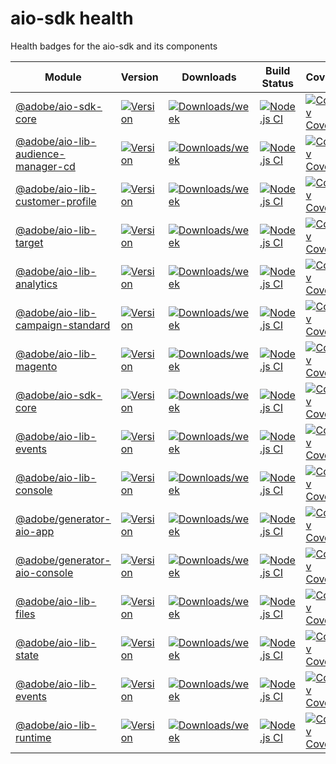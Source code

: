 <!--
Copyright Adobe. All rights reserved.
This file is licensed to you under the Apache License, Version 2.0 (the "License");
you may not use this file except in compliance with the License. You may obtain a copy
of the License at http://www.apache.org/licenses/LICENSE-2.0

Unless required by applicable law or agreed to in writing, software distributed under
the License is distributed on an "AS IS" BASIS, WITHOUT WARRANTIES OR REPRESENTATIONS
OF ANY KIND, either express or implied. See the License for the specific language
governing permissions and limitations under the License.
-->

<!--
DON'T GENERATE MANUALLY!
1. Modify the health.json file
2. Run `npm run gen-health`
3. Replace the table below with the output of the command
-->

# aio-sdk health
Health badges for the aio-sdk and its components

| Module | Version | Downloads | Build Status | Coverage  | Issues | Pull Requests |
|---|---|---|---|---|---|---|
| [@adobe/aio-sdk-core](https://github.com/adobe/aio-sdk-core)| [![Version](https://img.shields.io/npm/v/@adobe/aio-sdk-core.svg)](https://npmjs.org/package/@adobe/aio-sdk-core)| [![Downloads/week](https://img.shields.io/npm/dw/@adobe/aio-sdk-core.svg)](https://npmjs.org/package/@adobe/aio-sdk-core)| [![Node.js CI](https://github.com/adobe/aio-sdk-core/actions/workflows/node.js.yml/badge.svg)](https://github.com/adobe/aio-sdk-core/actions/workflows/node.js.yml)| [![Codecov Coverage](https://img.shields.io/codecov/c/github/adobe/aio-sdk-core/master.svg?style=flat-square)](https://codecov.io/gh/adobe/aio-sdk-core/)| [![Github Issues](https://img.shields.io/github/issues/adobe/aio-sdk-core.svg)](https://github.com/adobe/aio-sdk-core/issues)| [![Github Pull Requests](https://img.shields.io/github/issues-pr/adobe/aio-sdk-core.svg)](https://github.com/adobe/aio-sdk-core/pulls)|
| [@adobe/aio-lib-audience-manager-cd](https://github.com/adobe/aio-lib-audience-manager-cd)| [![Version](https://img.shields.io/npm/v/@adobe/aio-lib-audience-manager-cd.svg)](https://npmjs.org/package/@adobe/aio-lib-audience-manager-cd)| [![Downloads/week](https://img.shields.io/npm/dw/@adobe/aio-lib-audience-manager-cd.svg)](https://npmjs.org/package/@adobe/aio-lib-audience-manager-cd)| [![Node.js CI](https://github.com/adobe/aio-lib-audience-manager-cd/actions/workflows/node.js.yml/badge.svg)](https://github.com/adobe/aio-lib-audience-manager-cd/actions/workflows/node.js.yml)| [![Codecov Coverage](https://img.shields.io/codecov/c/github/adobe/aio-lib-audience-manager-cd/master.svg?style=flat-square)](https://codecov.io/gh/adobe/aio-lib-audience-manager-cd/)| [![Github Issues](https://img.shields.io/github/issues/adobe/aio-lib-audience-manager-cd.svg)](https://github.com/adobe/aio-lib-audience-manager-cd/issues)| [![Github Pull Requests](https://img.shields.io/github/issues-pr/adobe/aio-lib-audience-manager-cd.svg)](https://github.com/adobe/aio-lib-audience-manager-cd/pulls)|
| [@adobe/aio-lib-customer-profile](https://github.com/adobe/aio-lib-customer-profile)| [![Version](https://img.shields.io/npm/v/@adobe/aio-lib-customer-profile.svg)](https://npmjs.org/package/@adobe/aio-lib-customer-profile)| [![Downloads/week](https://img.shields.io/npm/dw/@adobe/aio-lib-customer-profile.svg)](https://npmjs.org/package/@adobe/aio-lib-customer-profile)| [![Node.js CI](https://github.com/adobe/aio-lib-customer-profile/actions/workflows/node.js.yml/badge.svg)](https://github.com/adobe/aio-lib-customer-profile/actions/workflows/node.js.yml)| [![Codecov Coverage](https://img.shields.io/codecov/c/github/adobe/aio-lib-customer-profile/master.svg?style=flat-square)](https://codecov.io/gh/adobe/aio-lib-customer-profile/)| [![Github Issues](https://img.shields.io/github/issues/adobe/aio-lib-customer-profile.svg)](https://github.com/adobe/aio-lib-customer-profile/issues)| [![Github Pull Requests](https://img.shields.io/github/issues-pr/adobe/aio-lib-customer-profile.svg)](https://github.com/adobe/aio-lib-customer-profile/pulls)|
| [@adobe/aio-lib-target](https://github.com/adobe/aio-lib-target)| [![Version](https://img.shields.io/npm/v/@adobe/aio-lib-target.svg)](https://npmjs.org/package/@adobe/aio-lib-target)| [![Downloads/week](https://img.shields.io/npm/dw/@adobe/aio-lib-target.svg)](https://npmjs.org/package/@adobe/aio-lib-target)| [![Node.js CI](https://github.com/adobe/aio-lib-target/actions/workflows/node.js.yml/badge.svg)](https://github.com/adobe/aio-lib-target/actions/workflows/node.js.yml)| [![Codecov Coverage](https://img.shields.io/codecov/c/github/adobe/aio-lib-target/master.svg?style=flat-square)](https://codecov.io/gh/adobe/aio-lib-target/)| [![Github Issues](https://img.shields.io/github/issues/adobe/aio-lib-target.svg)](https://github.com/adobe/aio-lib-target/issues)| [![Github Pull Requests](https://img.shields.io/github/issues-pr/adobe/aio-lib-target.svg)](https://github.com/adobe/aio-lib-target/pulls)|
| [@adobe/aio-lib-analytics](https://github.com/adobe/aio-lib-analytics)| [![Version](https://img.shields.io/npm/v/@adobe/aio-lib-analytics.svg)](https://npmjs.org/package/@adobe/aio-lib-analytics)| [![Downloads/week](https://img.shields.io/npm/dw/@adobe/aio-lib-analytics.svg)](https://npmjs.org/package/@adobe/aio-lib-analytics)| [![Node.js CI](https://github.com/adobe/aio-lib-analytics/actions/workflows/node.js.yml/badge.svg)](https://github.com/adobe/aio-lib-analytics/actions/workflows/node.js.yml)| [![Codecov Coverage](https://img.shields.io/codecov/c/github/adobe/aio-lib-analytics/master.svg?style=flat-square)](https://codecov.io/gh/adobe/aio-lib-analytics/)| [![Github Issues](https://img.shields.io/github/issues/adobe/aio-lib-analytics.svg)](https://github.com/adobe/aio-lib-analytics/issues)| [![Github Pull Requests](https://img.shields.io/github/issues-pr/adobe/aio-lib-analytics.svg)](https://github.com/adobe/aio-lib-analytics/pulls)|
| [@adobe/aio-lib-campaign-standard](https://github.com/adobe/aio-lib-campaign-standard)| [![Version](https://img.shields.io/npm/v/@adobe/aio-lib-campaign-standard.svg)](https://npmjs.org/package/@adobe/aio-lib-campaign-standard)| [![Downloads/week](https://img.shields.io/npm/dw/@adobe/aio-lib-campaign-standard.svg)](https://npmjs.org/package/@adobe/aio-lib-campaign-standard)| [![Node.js CI](https://github.com/adobe/aio-lib-campaign-standard/actions/workflows/node.js.yml/badge.svg)](https://github.com/adobe/aio-lib-campaign-standard/actions/workflows/node.js.yml)| [![Codecov Coverage](https://img.shields.io/codecov/c/github/adobe/aio-lib-campaign-standard/master.svg?style=flat-square)](https://codecov.io/gh/adobe/aio-lib-campaign-standard/)| [![Github Issues](https://img.shields.io/github/issues/adobe/aio-lib-campaign-standard.svg)](https://github.com/adobe/aio-lib-campaign-standard/issues)| [![Github Pull Requests](https://img.shields.io/github/issues-pr/adobe/aio-lib-campaign-standard.svg)](https://github.com/adobe/aio-lib-campaign-standard/pulls)|
| [@adobe/aio-lib-magento](https://github.com/adobe/aio-lib-magento)| [![Version](https://img.shields.io/npm/v/@adobe/aio-lib-magento.svg)](https://npmjs.org/package/@adobe/aio-lib-magento)| [![Downloads/week](https://img.shields.io/npm/dw/@adobe/aio-lib-magento.svg)](https://npmjs.org/package/@adobe/aio-lib-magento)| [![Node.js CI](https://github.com/adobe/aio-lib-magento/actions/workflows/node.js.yml/badge.svg)](https://github.com/adobe/aio-lib-magento/actions/workflows/node.js.yml)| [![Codecov Coverage](https://img.shields.io/codecov/c/github/adobe/aio-lib-magento/master.svg?style=flat-square)](https://codecov.io/gh/adobe/aio-lib-magento/)| [![Github Issues](https://img.shields.io/github/issues/adobe/aio-lib-magento.svg)](https://github.com/adobe/aio-lib-magento/issues)| [![Github Pull Requests](https://img.shields.io/github/issues-pr/adobe/aio-lib-magento.svg)](https://github.com/adobe/aio-lib-magento/pulls)|
| [@adobe/aio-sdk-core](https://github.com/adobe/aio-sdk-core)| [![Version](https://img.shields.io/npm/v/@adobe/aio-sdk-core.svg)](https://npmjs.org/package/@adobe/aio-sdk-core)| [![Downloads/week](https://img.shields.io/npm/dw/@adobe/aio-sdk-core.svg)](https://npmjs.org/package/@adobe/aio-sdk-core)| [![Node.js CI](https://github.com/adobe/aio-sdk-core/actions/workflows/node.js.yml/badge.svg)](https://github.com/adobe/aio-sdk-core/actions/workflows/node.js.yml)| [![Codecov Coverage](https://img.shields.io/codecov/c/github/adobe/aio-sdk-core/master.svg?style=flat-square)](https://codecov.io/gh/adobe/aio-sdk-core/)| [![Github Issues](https://img.shields.io/github/issues/adobe/aio-sdk-core.svg)](https://github.com/adobe/aio-sdk-core/issues)| [![Github Pull Requests](https://img.shields.io/github/issues-pr/adobe/aio-sdk-core.svg)](https://github.com/adobe/aio-sdk-core/pulls)|
| [@adobe/aio-lib-events](https://github.com/adobe/aio-lib-events)| [![Version](https://img.shields.io/npm/v/@adobe/aio-lib-events.svg)](https://npmjs.org/package/@adobe/aio-lib-events)| [![Downloads/week](https://img.shields.io/npm/dw/@adobe/aio-lib-events.svg)](https://npmjs.org/package/@adobe/aio-lib-events)| [![Node.js CI](https://github.com/adobe/aio-lib-events/actions/workflows/node.js.yml/badge.svg)](https://github.com/adobe/aio-lib-events/actions/workflows/node.js.yml)| [![Codecov Coverage](https://img.shields.io/codecov/c/github/adobe/aio-lib-events/master.svg?style=flat-square)](https://codecov.io/gh/adobe/aio-lib-events/)| [![Github Issues](https://img.shields.io/github/issues/adobe/aio-lib-events.svg)](https://github.com/adobe/aio-lib-events/issues)| [![Github Pull Requests](https://img.shields.io/github/issues-pr/adobe/aio-lib-events.svg)](https://github.com/adobe/aio-lib-events/pulls)|
| [@adobe/aio-lib-console](https://github.com/adobe/aio-lib-console)| [![Version](https://img.shields.io/npm/v/@adobe/aio-lib-console.svg)](https://npmjs.org/package/@adobe/aio-lib-console)| [![Downloads/week](https://img.shields.io/npm/dw/@adobe/aio-lib-console.svg)](https://npmjs.org/package/@adobe/aio-lib-console)| [![Node.js CI](https://github.com/adobe/aio-lib-console/actions/workflows/node.js.yml/badge.svg)](https://github.com/adobe/aio-lib-console/actions/workflows/node.js.yml)| [![Codecov Coverage](https://img.shields.io/codecov/c/github/adobe/aio-lib-console/master.svg?style=flat-square)](https://codecov.io/gh/adobe/aio-lib-console/)| [![Github Issues](https://img.shields.io/github/issues/adobe/aio-lib-console.svg)](https://github.com/adobe/aio-lib-console/issues)| [![Github Pull Requests](https://img.shields.io/github/issues-pr/adobe/aio-lib-console.svg)](https://github.com/adobe/aio-lib-console/pulls)|
| [@adobe/generator-aio-app](https://github.com/adobe/generator-aio-app)| [![Version](https://img.shields.io/npm/v/@adobe/generator-aio-app.svg)](https://npmjs.org/package/@adobe/generator-aio-app)| [![Downloads/week](https://img.shields.io/npm/dw/@adobe/generator-aio-app.svg)](https://npmjs.org/package/@adobe/generator-aio-app)| [![Node.js CI](https://github.com/adobe/generator-aio-app/actions/workflows/node.js.yml/badge.svg)](https://github.com/adobe/generator-aio-app/actions/workflows/node.js.yml)| [![Codecov Coverage](https://img.shields.io/codecov/c/github/adobe/generator-aio-app/master.svg?style=flat-square)](https://codecov.io/gh/adobe/generator-aio-app/)| [![Github Issues](https://img.shields.io/github/issues/adobe/generator-aio-app.svg)](https://github.com/adobe/generator-aio-app/issues)| [![Github Pull Requests](https://img.shields.io/github/issues-pr/adobe/generator-aio-app.svg)](https://github.com/adobe/generator-aio-app/pulls)|
| [@adobe/generator-aio-console](https://github.com/adobe/generator-aio-console)| [![Version](https://img.shields.io/npm/v/@adobe/generator-aio-console.svg)](https://npmjs.org/package/@adobe/generator-aio-console)| [![Downloads/week](https://img.shields.io/npm/dw/@adobe/generator-aio-console.svg)](https://npmjs.org/package/@adobe/generator-aio-console)| [![Node.js CI](https://github.com/adobe/generator-aio-console/actions/workflows/node.js.yml/badge.svg)](https://github.com/adobe/generator-aio-console/actions/workflows/node.js.yml)| [![Codecov Coverage](https://img.shields.io/codecov/c/github/adobe/generator-aio-console/master.svg?style=flat-square)](https://codecov.io/gh/adobe/generator-aio-console/)| [![Github Issues](https://img.shields.io/github/issues/adobe/generator-aio-console.svg)](https://github.com/adobe/generator-aio-console/issues)| [![Github Pull Requests](https://img.shields.io/github/issues-pr/adobe/generator-aio-console.svg)](https://github.com/adobe/generator-aio-console/pulls)|
| [@adobe/aio-lib-files](https://github.com/adobe/aio-lib-files)| [![Version](https://img.shields.io/npm/v/@adobe/aio-lib-files.svg)](https://npmjs.org/package/@adobe/aio-lib-files)| [![Downloads/week](https://img.shields.io/npm/dw/@adobe/aio-lib-files.svg)](https://npmjs.org/package/@adobe/aio-lib-files)| [![Node.js CI](https://github.com/adobe/aio-lib-files/actions/workflows/node.js.yml/badge.svg)](https://github.com/adobe/aio-lib-files/actions/workflows/node.js.yml)| [![Codecov Coverage](https://img.shields.io/codecov/c/github/adobe/aio-lib-files/master.svg?style=flat-square)](https://codecov.io/gh/adobe/aio-lib-files/)| [![Github Issues](https://img.shields.io/github/issues/adobe/aio-lib-files.svg)](https://github.com/adobe/aio-lib-files/issues)| [![Github Pull Requests](https://img.shields.io/github/issues-pr/adobe/aio-lib-files.svg)](https://github.com/adobe/aio-lib-files/pulls)|
| [@adobe/aio-lib-state](https://github.com/adobe/aio-lib-state)| [![Version](https://img.shields.io/npm/v/@adobe/aio-lib-state.svg)](https://npmjs.org/package/@adobe/aio-lib-state)| [![Downloads/week](https://img.shields.io/npm/dw/@adobe/aio-lib-state.svg)](https://npmjs.org/package/@adobe/aio-lib-state)| [![Node.js CI](https://github.com/adobe/aio-lib-state/actions/workflows/node.js.yml/badge.svg)](https://github.com/adobe/aio-lib-state/actions/workflows/node.js.yml)| [![Codecov Coverage](https://img.shields.io/codecov/c/github/adobe/aio-lib-state/master.svg?style=flat-square)](https://codecov.io/gh/adobe/aio-lib-state/)| [![Github Issues](https://img.shields.io/github/issues/adobe/aio-lib-state.svg)](https://github.com/adobe/aio-lib-state/issues)| [![Github Pull Requests](https://img.shields.io/github/issues-pr/adobe/aio-lib-state.svg)](https://github.com/adobe/aio-lib-state/pulls)|
| [@adobe/aio-lib-events](https://github.com/adobe/aio-lib-events)| [![Version](https://img.shields.io/npm/v/@adobe/aio-lib-events.svg)](https://npmjs.org/package/@adobe/aio-lib-events)| [![Downloads/week](https://img.shields.io/npm/dw/@adobe/aio-lib-events.svg)](https://npmjs.org/package/@adobe/aio-lib-events)| [![Node.js CI](https://github.com/adobe/aio-lib-events/actions/workflows/node.js.yml/badge.svg)](https://github.com/adobe/aio-lib-events/actions/workflows/node.js.yml)| [![Codecov Coverage](https://img.shields.io/codecov/c/github/adobe/aio-lib-events/master.svg?style=flat-square)](https://codecov.io/gh/adobe/aio-lib-events/)| [![Github Issues](https://img.shields.io/github/issues/adobe/aio-lib-events.svg)](https://github.com/adobe/aio-lib-events/issues)| [![Github Pull Requests](https://img.shields.io/github/issues-pr/adobe/aio-lib-events.svg)](https://github.com/adobe/aio-lib-events/pulls)|
| [@adobe/aio-lib-runtime](https://github.com/adobe/aio-lib-runtime)| [![Version](https://img.shields.io/npm/v/@adobe/aio-lib-runtime.svg)](https://npmjs.org/package/@adobe/aio-lib-runtime)| [![Downloads/week](https://img.shields.io/npm/dw/@adobe/aio-lib-runtime.svg)](https://npmjs.org/package/@adobe/aio-lib-runtime)| [![Node.js CI](https://github.com/adobe/aio-lib-runtime/actions/workflows/node.js.yml/badge.svg)](https://github.com/adobe/aio-lib-runtime/actions/workflows/node.js.yml)| [![Codecov Coverage](https://img.shields.io/codecov/c/github/adobe/aio-lib-runtime/master.svg?style=flat-square)](https://codecov.io/gh/adobe/aio-lib-runtime/)| [![Github Issues](https://img.shields.io/github/issues/adobe/aio-lib-runtime.svg)](https://github.com/adobe/aio-lib-runtime/issues)| [![Github Pull Requests](https://img.shields.io/github/issues-pr/adobe/aio-lib-runtime.svg)](https://github.com/adobe/aio-lib-runtime/pulls)|